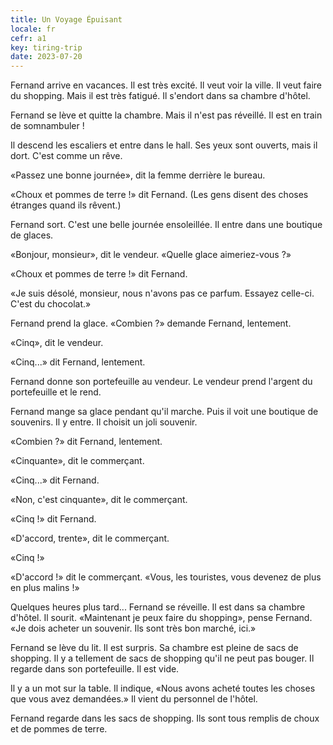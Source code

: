 ```yaml
---
title: Un Voyage Épuisant
locale: fr
cefr: a1
key: tiring-trip
date: 2023-07-20
---
```


Fernand arrive en vacances. Il est très excité. Il veut voir la ville. Il veut faire du shopping. Mais il est très fatigué. Il s'endort dans sa chambre d'hôtel.

Fernand se lève et quitte la chambre. Mais il n'est pas réveillé. Il est en train de somnambuler !

Il descend les escaliers et entre dans le hall. Ses yeux sont ouverts, mais il dort. C'est comme un rêve.

«Passez une bonne journée», dit la femme derrière le bureau.

«Choux et pommes de terre !» dit Fernand. (Les gens disent des choses étranges quand ils rêvent.)

Fernand sort. C'est une belle journée ensoleillée. Il entre dans une boutique de glaces.

«Bonjour, monsieur», dit le vendeur. «Quelle glace aimeriez-vous ?»

«Choux et pommes de terre !» dit Fernand.

«Je suis désolé, monsieur, nous n'avons pas ce parfum. Essayez celle-ci. C'est du chocolat.»

Fernand prend la glace. «Combien ?» demande Fernand, lentement.

«Cinq», dit le vendeur.

«Cinq...» dit Fernand, lentement.

Fernand donne son portefeuille au vendeur. Le vendeur prend l'argent du portefeuille et le rend.

Fernand mange sa glace pendant qu'il marche. Puis il voit une boutique de souvenirs. Il y entre. Il choisit un joli souvenir.

«Combien ?» dit Fernand, lentement.

«Cinquante», dit le commerçant.

«Cinq...» dit Fernand.

«Non, c'est cinquante», dit le commerçant.

«Cinq !» dit Fernand.

«D'accord, trente», dit le commerçant.

«Cinq !»

«D'accord !» dit le commerçant. «Vous, les touristes, vous devenez de plus en plus malins !»

Quelques heures plus tard... Fernand se réveille. Il est dans sa chambre d'hôtel. Il sourit. «Maintenant je peux faire du shopping», pense Fernand. «Je dois acheter un souvenir. Ils sont très bon marché, ici.»

Fernand se lève du lit. Il est surpris. Sa chambre est pleine de sacs de shopping. Il y a tellement de sacs de shopping qu'il ne peut pas bouger. Il regarde dans son portefeuille. Il est vide.

Il y a un mot sur la table. Il indique, «Nous avons acheté toutes les choses que vous avez demandées.» Il vient du personnel de l'hôtel.

Fernand regarde dans les sacs de shopping. Ils sont tous remplis de choux et de pommes de terre.